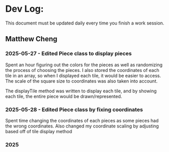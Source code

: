 # Dev Log:

This document must be updated daily every time you finish a work session.

## Matthew Cheng

### 2025-05-27 - Edited Piece class to display pieces
Spent an hour figuring out the colors for the pieces as well as randomizing the process of choosing the pieces. I also stored the coordinates of each tile in an array, so when I displayed each tile, it would be easier to access. The scale of the square size to coordinates was also taken into account. 

The displayTile method was written to display each tile, and by showing each tile, the entire piece would be drawn/represented.

### 2025-05-28 - Edited Piece class by fixing coordinates
Spent time changing the coordinates of each pieces as some pieces had the wrong coordinates.
Also changed my coordinate scaling by adjusting based off of tile display method

### 2025
